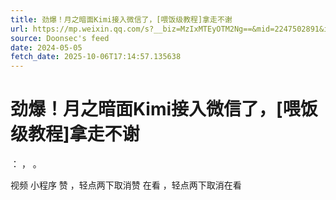 ```yaml
---
title: 劲爆！月之暗面Kimi接入微信了，[喂饭级教程]拿走不谢
url: https://mp.weixin.qq.com/s?__biz=MzIxMTEyOTM2Ng==&mid=2247502891&idx=1&sn=c27969570721702303786ad546d4e26b
source: Doonsec's feed
date: 2024-05-05
fetch_date: 2025-10-06T17:14:57.135638
---
```


# 劲爆！月之暗面Kimi接入微信了，[喂饭级教程]拿走不谢

：
，
。

视频
小程序
赞
，轻点两下取消赞
在看
，轻点两下取消在看